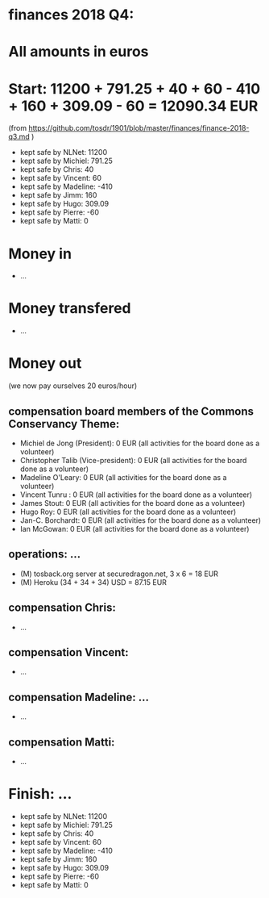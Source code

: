# finances 2018 Q4:

# All amounts in euros
# Start: 11200 + 791.25 + 40 + 60 - 410 + 160 + 309.09 - 60 = 12090.34 EUR

(from https://github.com/tosdr/1901/blob/master/finances/finance-2018-q3.md )

* kept safe by NLNet: 11200
* kept safe by Michiel: 791.25
* kept safe by Chris: 40
* kept safe by Vincent: 60
* kept safe by Madeline: -410
* kept safe by Jimm: 160
* kept safe by Hugo: 309.09
* kept safe by Pierre: -60
* kept safe by Matti: 0

# Money in
  * ...

# Money transfered
  * ...

# Money out

(we now pay ourselves 20 euros/hour)

## compensation board members of the Commons Conservancy Theme:
  * Michiel de Jong (President):		0 EUR (all activities for the board done as a volunteer)
  * Christopher Talib (Vice-president):	0 EUR (all activities for the board done as a volunteer)
  * Madeline O'Leary:				0 EUR (all activities for the board done as a volunteer)
  * Vincent Tunru :				0 EUR (all activities for the board done as a volunteer)
  * James Stout:				0 EUR (all activities for the board done as a volunteer)
  * Hugo Roy:					0 EUR (all activities for the board done as a volunteer)
  * Jan-C. Borchardt:				0 EUR (all activities for the board done as a volunteer)
  * Ian McGowan:				0 EUR (all activities for the board done as a volunteer)
   
## operations: ...
  * (M) tosback.org server at securedragon.net, 3 x 6 = 18 EUR
  * (M) Heroku (34 + 34 + 34) USD = 87.15 EUR

## compensation Chris:
  * ...

## compensation Vincent:
  * ...

## compensation Madeline: ...
  * ...

## compensation Matti:
  * ...

# Finish: ...
* kept safe by NLNet: 11200
* kept safe by Michiel: 791.25
* kept safe by Chris: 40
* kept safe by Vincent: 60
* kept safe by Madeline: -410
* kept safe by Jimm: 160
* kept safe by Hugo: 309.09
* kept safe by Pierre: -60
* kept safe by Matti: 0

